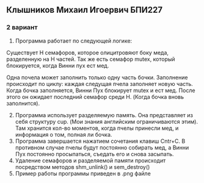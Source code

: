 ## Клышников Михаил Игоервич БПИ227
### 2 вариант
1) Программа работает по следующей логике:

Существует H семафоров, которое олицитровяют боку меда, разделенную на H частей. Так же есть семафор mutex, который блокируется, когда Винни пух ест мед.

Одна почела может заполнить только одну часть бочки. Заполнение происходит по циклу:
каждая следущая пчела заполняет новую часть. Когда бочка заполняется, Винни Пух блокирует mutex и ест мед. После этого он ожидает последний семафор среди H.
(Когда бочка вновь заполнится).

2) Программа использует разделяемую память. Она представляет из себя структуру cup. (Мои знания английским ограничиваются этим). Там хранится кол-во моментов,
когда пчелы принесли мед, и информация о том, полная ли бочка. 
3) Программа завершается нажатием сочетания клавиш Cntr+C. В противном случае пчелы будут постоянно собирать мед, а Винни Пух постоянно просыпаться, съедать его и снова засыпать.
4) Удаление семафоров и разделяемой памяти происходит посредством методов shm_unlink() и sem_destroy()
5) Пример работы программы приведен в .png файле

